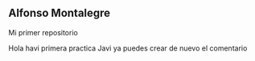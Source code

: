 ## Alfonso Montalegre

Mi primer repositorio


Hola havi primera practica
Javi ya puedes crear de nuevo el comentario